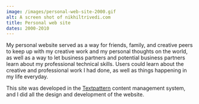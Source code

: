 ```yaml
---
image: /images/personal-web-site-2000.gif
alt: A screen shot of nikhiltrivedi.com
title: Personal web site
dates: 2000-2010
---
```

My personal website served as a way for friends, family, and creative peers to keep up with my creative work and my personal thoughts on the world, as well as a way to let business partners and potential business partners learn about my professional technical skills. Users could learn about the creative and professional work I had done, as well as things happening in my life everyday.

This site was developed in the [Textpattern](http://www.textpattern.com) content management system, and I did all the design and development of the website.

